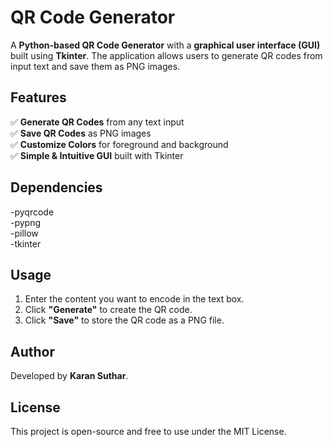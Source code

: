 # QR Code Generator  

A **Python-based QR Code Generator** with a **graphical user interface (GUI)** built using **Tkinter**. The application allows users to generate QR codes from input text and save them as PNG images.  

## Features  
✅ **Generate QR Codes** from any text input  
✅ **Save QR Codes** as PNG images  
✅ **Customize Colors** for foreground and background  
✅ **Simple & Intuitive GUI** built with Tkinter  




## Dependencies


-pyqrcode  
-pypng  
-pillow  
-tkinter   



## Usage
1. Enter the content you want to encode in the text box.
2. Click **"Generate"** to create the QR code.
3. Click **"Save"** to store the QR code as a PNG file.


## Author
Developed by **Karan Suthar**.

## License
This project is open-source and free to use under the MIT License.


